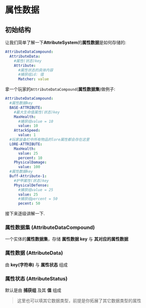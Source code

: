 # 属性数据

## 初始结构

让我们简单了解一下**AttributeSystem**的**属性数据**是如何存储的:

```yaml
AttributeDataCompound:
  AttributeData:
    #属性(状态)key
    Attribute:
      #属性状态的具体内容
      #捕获组id: 值
      Matcher: value
```

拿一个玩家的`AttributeDataCompound`(**属性数据集**)做例子:

```yaml
AttributeDataCompound:
  #属性数据key
  BASE-ATTRIBUTE:
    #最大生命值属性(状态)key
    MaxHealth:
      #捕获组value = 10
      value: 10
    AttackSpeed:
      value: 1
  #玩家装备栏中所有物品的lore属性都会存在这里
  LORE-ATTRIBUTE:
    MaxHealth:
      value: 25
      percent: 10
    PhysicalDamage:
      value: 100
  #属性数据key
  Buff-Attribute-1:
    #护甲属性(状态)key
    PhysicalDefense:
      #捕获组value = 25
      value: 25
      #捕获组percent = 50
      pecent: 50
```

接下来逐级讲解一下.

### 属性数据集 (AttributeDataCompound)

一个实体的**属性数据集**，存储 **属性数据 key** 与 **其对应的属性数据**

### 属性数据 (AttributeData)

由 **key(字符串)** 与 **属性状态** 组成

### 属性状态 (AttributeStatus)

默认是由 **捕获组** 及其 **值** 组成

> 这里也可以填其它数据类型，前提是你拓展了其它数据类型的属性
